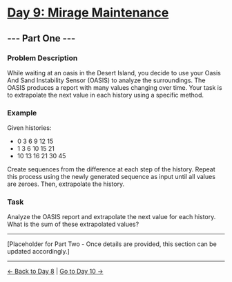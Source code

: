 
# [Day 9: Mirage Maintenance](https://adventofcode.com/2023/day/9)

## --- Part One ---

### Problem Description

While waiting at an oasis in the Desert Island, you decide to use your Oasis And Sand Instability Sensor (OASIS) to analyze the surroundings. The OASIS produces a report with many values changing over time. Your task is to extrapolate the next value in each history using a specific method.

### Example

Given histories:
- 0 3 6 9 12 15
- 1 3 6 10 15 21
- 10 13 16 21 30 45

Create sequences from the difference at each step of the history. Repeat this process using the newly generated sequence as input until all values are zeroes. Then, extrapolate the history.

### Task

Analyze the OASIS report and extrapolate the next value for each history. What is the sum of these extrapolated values?

---

[Placeholder for Part Two - Once details are provided, this section can be updated accordingly.]

---

[← Back to Day 8](../day08/README.md) | [Go to Day 10 →](../day10/README.md)
